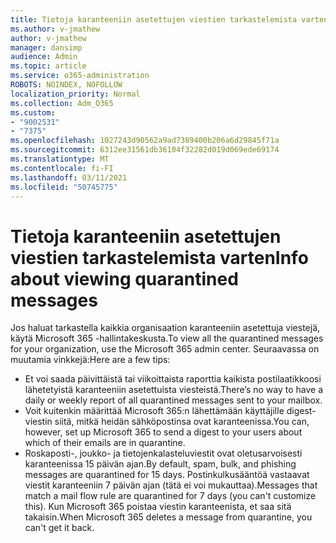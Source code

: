 ```yaml
---
title: Tietoja karanteeniin asetettujen viestien tarkastelemista varten
ms.author: v-jmathew
author: v-jmathew
manager: dansimp
audience: Admin
ms.topic: article
ms.service: o365-administration
ROBOTS: NOINDEX, NOFOLLOW
localization_priority: Normal
ms.collection: Adm_O365
ms.custom:
- "9002531"
- "7375"
ms.openlocfilehash: 1027243d90562a9ad7389400b206a6d29845f71a
ms.sourcegitcommit: 6312ee31561db36104f32282d019d069ede69174
ms.translationtype: MT
ms.contentlocale: fi-FI
ms.lasthandoff: 03/11/2021
ms.locfileid: "50745775"
---
```

# <a name="info-about-viewing-quarantined-messages"></a><span data-ttu-id="d0279-102">Tietoja karanteeniin asetettujen viestien tarkastelemista varten</span><span class="sxs-lookup"><span data-stu-id="d0279-102">Info about viewing quarantined messages</span></span>

<span data-ttu-id="d0279-103">Jos haluat tarkastella kaikkia organisaation karanteeniin asetettuja viestejä, käytä Microsoft 365 -hallintakeskusta.</span><span class="sxs-lookup"><span data-stu-id="d0279-103">To view all the quarantined messages for your organization, use the Microsoft 365 admin center.</span></span> <span data-ttu-id="d0279-104">Seuraavassa on muutamia vinkkejä:</span><span class="sxs-lookup"><span data-stu-id="d0279-104">Here are a few tips:</span></span>

- <span data-ttu-id="d0279-105">Et voi saada päivittäistä tai viikoittaista raporttia kaikista postilaatikkoosi lähetetyistä karanteeniin asetettuista viesteistä.</span><span class="sxs-lookup"><span data-stu-id="d0279-105">There’s no way to have a daily or weekly report of all quarantined messages sent to your mailbox.</span></span>
- <span data-ttu-id="d0279-106">Voit kuitenkin määrittää Microsoft 365:n lähettämään käyttäjille digest-viestin siitä, mitkä heidän sähköpostinsa ovat karanteenissa.</span><span class="sxs-lookup"><span data-stu-id="d0279-106">You can, however, set up Microsoft 365 to send a digest to your users about which of their emails are in quarantine.</span></span>
- <span data-ttu-id="d0279-107">Roskaposti-, joukko- ja tietojenkalasteluviestit ovat oletusarvoisesti karanteenissa 15 päivän ajan.</span><span class="sxs-lookup"><span data-stu-id="d0279-107">By default, spam, bulk, and phishing messages are quarantined for 15 days.</span></span> <span data-ttu-id="d0279-108">Postinkulkusääntöä vastaavat viestit karanteeniin 7 päivän ajan (tätä ei voi mukauttaa).</span><span class="sxs-lookup"><span data-stu-id="d0279-108">Messages that match a mail flow rule are quarantined for 7 days (you can't customize this).</span></span> <span data-ttu-id="d0279-109">Kun Microsoft 365 poistaa viestin karanteenista, et saa sitä takaisin.</span><span class="sxs-lookup"><span data-stu-id="d0279-109">When Microsoft 365 deletes a message from quarantine, you can't get it back.</span></span>
